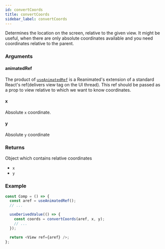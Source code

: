 ```yaml
---
id: convertCoords
title: convertCoords
sidebar_label: convertCoords
---
```


Determines the location on the screen, relative to the given view. It might be useful, when there are only absolute coordinates available and you need coordinates relative to the parent.

### Arguments

#### animatedRef

The product of [`useAnimatedRef`](../hooks/useAnimatedRef) is a Reanimated's extension of a standard React's ref(delivers view tag on the UI thread). This ref should be passed as a prop to view relative to which we want to know coordinates.

#### x

Absolute `x` coordinate.

#### y

Absolute `y` coordinate

### Returns

Object which contains relative coordinates

- `x`
- `y`

### Example

```js
const Comp = () => {
  const aref = useAnimatedRef();
  // ...

  useDerivedValue(() => {
    const coords = convertCoords(aref, x, y);
    // ...
  });

  return <View ref={aref} />;
};
```

